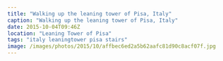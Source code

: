 ```yaml
---
title: "Walking up the leaning tower of Pisa, Italy"
caption: "Walking up the leaning tower of Pisa, Italy"
date: 2015-10-04T09:46Z
location: "Leaning Tower of Pisa"
tags: "italy leaningtower pisa stairs"
image: /images/photos/2015/10/affbec6ed2a5b62aafc81d90c8acf07f.jpg
---
```

